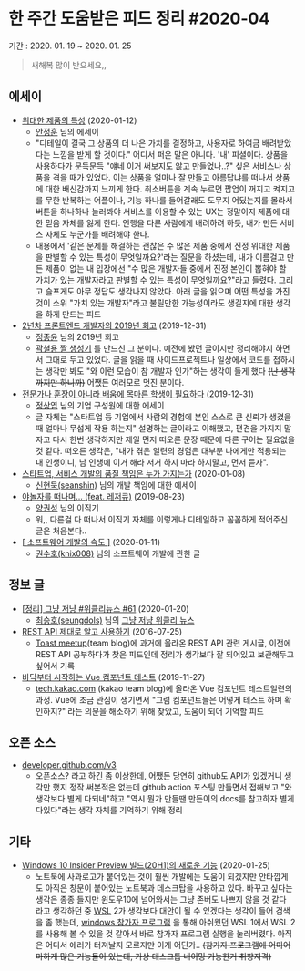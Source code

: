 # 한 주간 도움받은 피드 정리 #2020-04

기간 : 2020. 01. 19 ~ 2020. 01. 25

> 새해복 많이 받으세요,,
> 

## 에세이

- [위대한 제품의 특성](http://www.andrewahn.co/product/great-products/) (2020-01-12)
    - [안정훈](http://www.andrewahn.co/) 님의 에세이
    - "디테일이 결국 그 상품의 더 나은 가치를 결정하고, 사용자로 하여금 배려받았다는 느낌을 받게 할 것이다." 어디서 퍼온 말은 아니다. '내' 피셜이다. 상품을 사용하다가 문득문득 "얘네 이거 써보지도 않고 만들었나..?" 싶은 서비스나 상품을 겪을 때가 있었다. 이는 상품을 얼마나 잘 만들고 아름답냐를 떠나서 상품에 대한 배신감까지 느끼게 한다. 취소버튼을 계속 누르면 팝업이 꺼지고 켜지고를 무한 반복하는 어플이나, 기능 하나를 들어갈래도 도무지 어딨는지를 몰라서 버튼을 하나하나 눌러봐야 서비스를 이용할 수 있는 UX는 정말이지 제품에 대한 믿음 자체를 잃게 한다. 언행을 다른 사람에게 배려하려 하듯, 내가 만든 서비스 자체도 누군가를 배려해야 한다.
    - 내용에서 '같은 문제를 해결하는 괜찮은 수 많은 제품 중에서 진정 위대한 제품을 판별할 수 있는 특성이 무엇일까요?'라는 질문을 하셨는데, 내가 이름걸고 만든 제품이 없는 내 입장에선 "수 많은 개발자들 중에서 진정 본인이 뽑혀야 할 가치가 있는 개발자라고 판별할 수 있는 특성이 무엇일까요?"라고 들렸다. 그리고 슬프게도 아무 정답도 생각나지 않았다. 아래 글을 읽으며 어떤 특성을 가진것이 소위 "가치 있는 개발자"라고 불릴만한 가능성이라도 생길지에 대한 생각을 하게 만드는 피드
- [2년차 프론트엔드 개발자의 2019년 회고](https://wormwlrm.github.io/2019/12/31/2019-Retrospect.html) (2019-12-31)
    - [정종윤](https://github.com/wormwlrm) 님의 2019년 회고
    - [곽쳘용 짤 생성기](https://github.com/wormwlrm/kwakcheolyong) 를 만드신 그 분이다. 예전에 봤던 글이지만 정리해야지 하면서 그대로 두고 있었다. 글을 읽을 때 사이드프로젝트나 일상에서 코드를 접하시는 생각만 봐도 "와 이런 모습이 참 개발자 인가"하는 생각이 들게 했다  ~~(난 생각까지만 하니까)~~ 어쨌든 여러모로 멋진 분이다.
- [전문가나 훈장이 아니라 배움에 목마른 학생이 필요하다](https://brunch.co.kr/@jsyqa/43) (2019-12-31)
    - [정상엽](https://brunch.co.kr/@jsyqa#articles) 님의 기업 구성원에 대한 에세이
    - 글 자체는 "스타트업 등 기업에서 사람의 경험에 본인 스스로 큰 신뢰가 생겼을 때 얼마나 무섭게 작용 하는지" 설명하는 글이라고 이해했고, 편견을 가지지 말자고 다시 한번 생각하지만 제일 먼저 떠오른 문장 때문에 다른 구어는 필요없을 것 같다. 떠오른 생각은, "내가 겪은 일련의 경험은 대부분 나에게만 적용되는 내 인생이니, 남 인생에 이거 해라 저거 하지 마라 하지말고, 먼저 듣자".
- [스타트업, 서비스 개발의 품질 책임은 누가 가지는가](https://velog.io/@zetlos/%EC%8A%A4%ED%83%80%ED%8A%B8%EC%97%85-%EC%84%9C%EB%B9%84%EC%8A%A4-%EA%B0%9C%EB%B0%9C%EC%9D%98-%ED%92%88%EC%A7%88-%EC%B1%85%EC%9E%84%EC%9D%80-%EB%88%84%EA%B0%80-%EA%B0%80%EC%A7%80%EB%8A%94%EA%B0%80) (2020-01-08)
    - [신현묵(seanshin)](https://github.com/seanshin) 님의 개발 책임에 대한 에세이
- [야놀자를 떠나며... (feat. 레저큐)](https://perfectacle.github.io/2019/08/23/exit-yanolja-feat-leisureq/) (2019-08-23)
    - [양권성](https://github.com/perfectacle) 님의 이직기
    - 워,, 다른걸 다 떠나서 이직기 자체를 이렇게나 디테일하고 꼼꼼하게 적어주신 글은 처음본다..
- [[ 소프트웨어 개발의 속도 ]](https://blog.naver.com/knix008/221767960904) (2020-01-11)
    - [권수호(knix008)](http://blog.naver.com/PostList.nhn?blogId=knix008) 님의 소프트웨어 개발에 관한 글

## 정보 글

- [[정리] 그냥 저냥 #위클리뉴스 #61](https://seungdols.tistory.com/831) (2020-01-20)
    - [최승호(seungdols)](https://github.com/seungdols) 님의 [그냥 저냥 위클리 뉴스](https://seungdols.tistory.com/category/%EC%8A%B9%EB%8F%8C%20%EC%93%B0%EB%8B%A4)
- [REST API 제대로 알고 사용하기](https://meetup.toast.com/posts/92) (2016-07-25)
    - [Toast meetup](https://meetup.toast.com/)(team blog)에 과거에 올라온 REST API 관련 게시글, 이전에 REST API 공부하다가 찾은 피드인데 정리가 생각보다 잘 되어있고 보관해두고 싶어서 기록
- [바닥부터 시작하는 Vue 컴포넌트 테스트](https://tech.kakao.com/2019/11/27/kakao-business-vue-component-test/) (2019-11-27)
    - [tech.kakao.com](http://tech.kakao.com) (kakao team blog)에 올라온 Vue 컴포넌트 테스트일련의 과정. Vue에 조금 관심이 생기면서 "그럼 컴포넌트들은 어떻게 테스트 하며 확인하지?" 라는 의문을 해소하기 위해 찾았고, 도움이 되어 기억할 피드

## 오픈 소스

- [developer.github.com/v3](http://developer.github.com/v3)
    - 오픈소스? 라고 하긴 좀 이상한데, 어쨌든 당연히 github도 API가 있겠거니 생각만 했지 정작 써본적은 없는데 github action 포스팅 만들면서 접해보고 "와 생각보다 별게 다되네"하고 "역시 뭔가 만들땐 만든이의 docs를 참고하자 별게 다있다"라는 생각 자체를 기억하기 위해 정리

## 기타

- [Windows 10 Insider Preview 빌드(20H1)의 새로운 기능](https://docs.microsoft.com/ko-kr/windows-insider/at-home/whats-new-wip-at-home-20h1) (2020-01-25)
    - 노트북에 사과로고가 붙어있는 것이 훨씬 개발에는 도움이 되겠지만 안타깝게도 아직은 창문이 붙어있는 노트북과 데스크탑을 사용하고 있다. 바꾸고 싶다는 생각은 종종 들지만 윈도우10에 넘어와서는 그냥 존버도 나쁘지 않을 것 같다 라고 생각하던 중 [WSL](https://ko.wikipedia.org/wiki/%EB%A6%AC%EB%88%85%EC%8A%A4%EC%9A%A9_%EC%9C%88%EB%8F%84%EC%9A%B0_%ED%95%98%EC%9C%84_%EC%8B%9C%EC%8A%A4%ED%85%9C) 2가 생각보다 대안이 될 수 있겠다는 생각이 들어 검색을 좀 했는데, [windows 참가자 프로그램](https://docs.microsoft.com/ko-kr/windows-insider/) 을 통해 아쉬웠던 WSL 1에서 WSL 2를 사용해 볼 수 있을 것 같아서 바로 참가자 프로그램 실행을 눌러버렸다. 아직은 어디서 에러가 터져날지 모르지만 이게 어딘가.. ~~(참가자 프로그램에 어마어마하게 많은 기능들이 있는데, 가상 데스크톱 네이밍 가능한거 취향저격)~~
